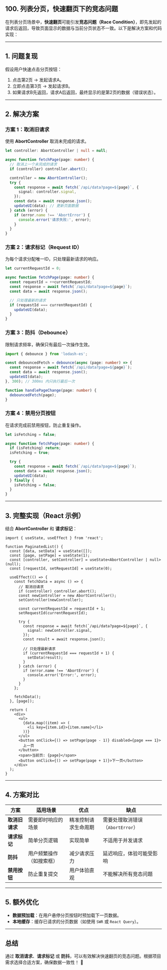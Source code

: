 ## 100. 列表分页，快速翻页下的竞态问题

在列表分页场景中，**快速翻页**可能引发**竞态问题（Race Condition）**，即先发起的请求后返回，导致页面显示的数据与当前分页状态不一致。以下是解决方案和代码实现：

---

## **1. 问题复现**
假设用户快速点击分页按钮：
1. 点击第2页 → 发起请求A。
2. 立即点击第3页 → 发起请求B。
3. 如果请求B先返回，请求A后返回，最终显示的是第2页的数据（错误状态）。

---

## **2. 解决方案**
### **方案 1：取消旧请求**
使用 **AbortController** 取消未完成的请求。
```typescript
let controller: AbortController | null = null;

async function fetchPage(page: number) {
  // 取消上一个未完成的请求
  if (controller) controller.abort();

  controller = new AbortController();
  try {
    const response = await fetch(`/api/data?page=${page}`, {
      signal: controller.signal,
    });
    const data = await response.json();
    updateUI(data); // 更新页面数据
  } catch (error) {
    if (error.name !== 'AbortError') {
      console.error('请求失败:', error);
    }
  }
}
```

### **方案 2：请求标记（Request ID）**
为每个请求分配唯一ID，只处理最新请求的响应。
```typescript
let currentRequestId = 0;

async function fetchPage(page: number) {
  const requestId = ++currentRequestId;
  const response = await fetch(`/api/data?page=${page}`);
  const data = await response.json();

  // 只处理最新的请求
  if (requestId === currentRequestId) {
    updateUI(data);
  }
}
```

### **方案 3：防抖（Debounce）**
限制请求频率，确保只有最后一次操作生效。
```typescript
import { debounce } from 'lodash-es';

const debouncedFetch = debounce(async (page: number) => {
  const response = await fetch(`/api/data?page=${page}`);
  const data = await response.json();
  updateUI(data);
}, 300); // 300ms 内只执行最后一次

function handlePageChange(page: number) {
  debouncedFetch(page);
}
```

### **方案 4：禁用分页按钮**
在请求完成前禁用按钮，防止重复操作。
```typescript
let isFetching = false;

async function fetchPage(page: number) {
  if (isFetching) return;
  isFetching = true;

  try {
    const response = await fetch(`/api/data?page=${page}`);
    const data = await response.json();
    updateUI(data);
  } finally {
    isFetching = false;
  }
}
```

---

## **3. 完整实现（React 示例）**
结合 **AbortController** 和 **请求标记**：
```tsx
import { useState, useEffect } from 'react';

function PaginatedList() {
  const [data, setData] = useState([]);
  const [page, setPage] = useState(1);
  const [controller, setController] = useState<AbortController | null>(null);
  const [requestId, setRequestId] = useState(0);

  useEffect(() => {
    const fetchData = async () => {
      // 取消旧请求
      if (controller) controller.abort();
      const newController = new AbortController();
      setController(newController);

      const currentRequestId = requestId + 1;
      setRequestId(currentRequestId);

      try {
        const response = await fetch(`/api/data?page=${page}`, {
          signal: newController.signal,
        });
        const result = await response.json();

        // 只处理最新请求
        if (currentRequestId === requestId + 1) {
          setData(result);
        }
      } catch (error) {
        if (error.name !== 'AbortError') {
          console.error('Error:', error);
        }
      }
    };

    fetchData();
  }, [page]);

  return (
    <div>
      <ul>
        {data.map((item) => (
          <li key={item.id}>{item.name}</li>
        ))}
      </ul>
      <button onClick={() => setPage(page - 1)} disabled={page === 1}>
        上一页
      </button>
      <span>当前页: {page}</span>
      <button onClick={() => setPage(page + 1)}>下一页</button>
    </div>
  );
}
```

---

## **4. 方案对比**
| **方案**              | **适用场景**               | **优点**                      | **缺点**                     |
|-----------------------|--------------------------|------------------------------|-----------------------------|
| **取消旧请求**        | 需要即时响应的场景         | 精准控制请求生命周期          | 需要处理取消错误（`AbortError`） |
| **请求标记**          | 简单分页逻辑               | 实现简单                      | 不适用于并发请求              |
| **防抖**              | 用户频繁操作（如搜索框）   | 减少请求压力                  | 延迟响应，体验可能受影响       |
| **禁用按钮**          | 防止重复提交               | 用户体验直观                  | 不能解决所有竞态问题           |

---

## **5. 额外优化**
- **数据预加载**：在用户悬停分页按钮时预加载下一页数据。
- **本地缓存**：缓存已请求的分页数据（如使用 `SWR` 或 `React Query`）。

---

## **总结**
通过 **取消请求**、**请求标记** 或 **防抖**，可以有效解决快速翻页的竞态问题。根据项目需求选择合适方案，确保数据一致性！ 🚀